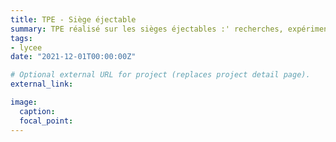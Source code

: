 ```yaml
---
title: TPE - Siège éjectable
summary: TPE réalisé sur les sièges éjectables :' recherches, expérimentation, rédaction d'un rapport sur l'histoire, le fonctionnement et les risques du siège éjectable.
tags:
- lycee
date: "2021-12-01T00:00:00Z"

# Optional external URL for project (replaces project detail page).
external_link: 

image:
  caption: 
  focal_point: 
---
```

